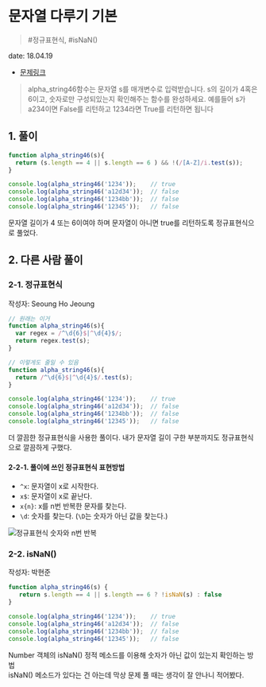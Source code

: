 # 문자열 다루기 기본

> #정규표현식, #isNaN()

date: 18.04.19

* [문제링크](https://programmers.co.kr/learn/challenge_codes/99)

> alpha_string46함수는 문자열 s를 매개변수로 입력받습니다.
s의 길이가 4혹은 6이고, 숫자로만 구성되있는지 확인해주는 함수를 완성하세요.
예를들어 s가 a234이면 False를 리턴하고 1234라면 True를 리턴하면 됩니다

## 1. 풀이

```js
function alpha_string46(s){
  return (s.length == 4 || s.length == 6 ) && !(/[A-Z]/i.test(s));
}

console.log(alpha_string46('1234'));    // true
console.log(alpha_string46('a12d34'));  // false
console.log(alpha_string46('1234bb'));  // false
console.log(alpha_string46('12345'));   // false
```
문자열 길이가 4 또는 6이여야 하며 문자열이 아니면 true를 리턴하도록 정규표현식으로 풀었다.

## 2. 다른 사람 풀이

### 2-1. 정규표현식

작성자: Seoung Ho Jeoung

```js
// 원래는 이거
function alpha_string46(s){
  var regex = /^\d{6}$|^\d{4}$/;
  return regex.test(s);
}

// 이렇게도 줄일 수 있음
function alpha_string46(s){
  return /^\d{6}$|^\d{4}$/.test(s);
}

console.log(alpha_string46('1234'));    // true
console.log(alpha_string46('a12d34'));  // false
console.log(alpha_string46('1234bb'));  // false
console.log(alpha_string46('12345'));   // false
```

더 깔끔한 정규표현식을 사용한 풀이다. 내가 문자열 길이 구한 부분까지도 정규표현식으로 깔끔하게 구했다.

#### 2-2-1. 풀이에 쓰인 정규표현식 표현방법

+ `^x`: 문자열이 x로 시작한다.
+ `x$`: 문자열이 x로 끝난다.
+ `x{n}`: x를 n번 반복한 문자를 찾는다.
+ `\d`: 숫자를 찾는다. (`\D`는 숫자가 아닌 값을 찾는다.)

![정규표현식 숫자와 n번 반복](../asset/regexp_digit_n.png)

###  2-2. isNaN()

작성자: 박현준

```js
function alpha_string46(s) {
   return s.length == 4 || s.length == 6 ? !isNaN(s) : false 
}

console.log(alpha_string46('1234'));    // true
console.log(alpha_string46('a12d34'));  // false
console.log(alpha_string46('1234bb'));  // false
console.log(alpha_string46('12345'));   // false
```

Number 객체의 isNaN() 정적 메소드를 이용해 숫자가 아닌 값이 있는지 확인하는 방법  
isNaN() 메소드가 있다는 건 아는데 막상 문제 풀 때는 생각이 잘 안나니 적어봤다.